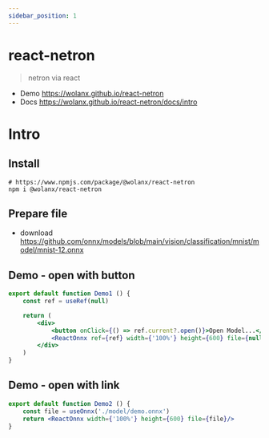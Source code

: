 ```yaml
---
sidebar_position: 1
---
```


# react-netron

> netron via react

- Demo https://wolanx.github.io/react-netron
- Docs https://wolanx.github.io/react-netron/docs/intro

# Intro

## Install

```shell
# https://www.npmjs.com/package/@wolanx/react-netron
npm i @wolanx/react-netron
```

## Prepare file

- download https://github.com/onnx/models/blob/main/vision/classification/mnist/model/mnist-12.onnx

## Demo - open with button

```jsx
export default function Demo1 () {
    const ref = useRef(null)

    return (
        <div>
            <button onClick={() => ref.current?.open()}>Open Model...</button>
            <ReactOnnx ref={ref} width={'100%'} height={600} file={null}/>
        </div>
    )
}
```

## Demo - open with link

```jsx
export default function Demo2 () {
    const file = useOnnx('./model/demo.onnx')
    return <ReactOnnx width={'100%'} height={600} file={file}/>
}
```
